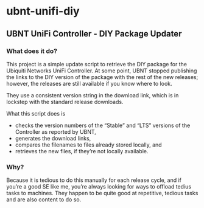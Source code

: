 # ubnt-unifi-diy

## UBNT UniFi Controller - DIY Package Updater

### What does it do?
This project is a simple update script to retrieve the DIY package for the Ubiquiti Networks UniFi Controller. At some point, UBNT stopped publishing the links to the DIY version of the package with the rest of the new releases; however, the releases are still available if you know where to look.

They use a consistent version string in the download link, which is in lockstep with the standard release downloads.

What this script does is
* checks the version numbers of the “Stable” and “LTS” versions of the Controller as reported by UBNT, 
* generates the download links, 
* compares the filenames to files already stored locally, and 
* retrieves the new files, if they’re not locally available.

### Why?
Because it is tedious to do this manually for each release cycle, and if you’re a good SE like me, you’re always looking for ways to offload tedius tasks to machines. They happen to be quite good at repetitive, tedious tasks and are also content to do so.
